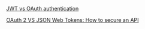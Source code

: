 
[JWT vs OAuth authentication](https://stackoverflow.com/questions/39909419/jwt-vs-oauth-authentication)

[OAuth 2 VS JSON Web Tokens: 
How to secure an API](http://www.seedbox.com/en/blog/2015/06/05/oauth-2-vs-json-web-tokens-comment-securiser-un-api/)


[](https://auth0.com/learn/json-web-tokens/)
